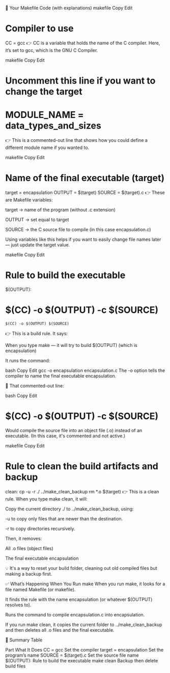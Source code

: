 📄 Your Makefile Code (with explanations)
makefile
Copy
Edit
# Compiler to use
CC = gcc
👉 CC is a variable that holds the name of the C compiler.
Here, it’s set to gcc, which is the GNU C Compiler.

makefile
Copy
Edit
# Uncomment this line if you want to change the target
# MODULE_NAME = data_types_and_sizes
👉 This is a commented-out line that shows how you could define a different module name if you wanted to.

makefile
Copy
Edit
# Name of the final executable (target)
target = encapsulation
OUTPUT = $(target)
SOURCE = $(target).c
👉 These are Makefile variables:

target → name of the program (without .c extension)

OUTPUT → set equal to target

SOURCE → the C source file to compile (in this case encapsulation.c)

Using variables like this helps if you want to easily change file names later — just update the target value.

makefile
Copy
Edit
# Rule to build the executable
$(OUTPUT):
#	$(CC) -o $(OUTPUT) -c $(SOURCE)
	$(CC) -o $(OUTPUT) $(SOURCE)
👉 This is a build rule.
It says:

When you type make — it will try to build $(OUTPUT) (which is encapsulation)

It runs the command:

bash
Copy
Edit
gcc -o encapsulation encapsulation.c
The -o option tells the compiler to name the final executable encapsulation.

📝 That commented-out line:

bash
Copy
Edit
# $(CC) -o $(OUTPUT) -c $(SOURCE)
Would compile the source file into an object file (.o) instead of an executable. (In this case, it's commented and not active.)

makefile
Copy
Edit
# Rule to clean the build artifacts and backup
clean: 
	cp -u -r ./ ../make_clean_backup
	rm *.o $(target)
👉 This is a clean rule.
When you type make clean, it will:

Copy the current directory ./ to ../make_clean_backup, using:

-u to copy only files that are newer than the destination.

-r to copy directories recursively.

Then, it removes:

All .o files (object files)

The final executable encapsulation

💡 It's a way to reset your build folder, cleaning out old compiled files but making a backup first.

✅ What’s Happening When You Run make
When you run make, it looks for a file named Makefile (or makefile).

It finds the rule with the name encapsulation (or whatever $(OUTPUT) resolves to).

Runs the command to compile encapsulation.c into encapsulation.

If you run make clean, it copies the current folder to ../make_clean_backup and then deletes all .o files and the final executable.

📌 Summary Table

Part	What It Does
CC = gcc	Set the compiler
target = encapsulation	Set the program’s name
SOURCE = $(target).c	Set the source file name
$(OUTPUT):	Rule to build the executable
make clean	Backup then delete build files